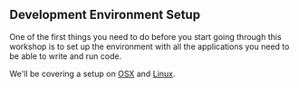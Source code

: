 ## Development Environment Setup

One of the first things you need to do before you start going through this workshop is to set up the environment with all the applications you need to be able to write and run code. 

We'll be covering a setup on [OSX](/walkthroughs/osx.md) and [Linux](/walkthroughs/linux.md).
